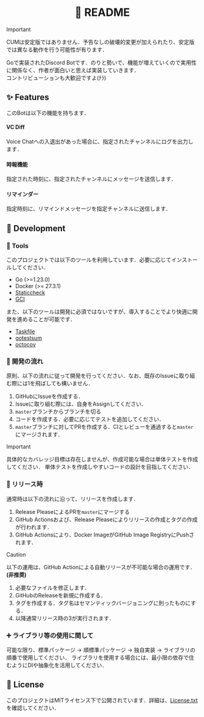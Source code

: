 <h1 align="center">📖 README</h1>

>[!IMPORTANT]
> CUMは安定版ではありません．予告なしの破壊的変更が加えられたり、安定版では異なる動作を行う可能性が有ります．

Goで実装されたDiscord Botです．のりと勢いで、機能が増えていくので実用性に関係なく、作者が面白いと思えば実装していきます．\
コントリビューションも大歓迎ですよ(ﾁﾗ)

## ✨ Features

このBotは以下の機能を持ちます．

#### VC Diff

Voice Chatへの入退出があった場合に、指定されたチャンネルにログを出力します．

#### 時報機能

指定された時刻に、指定されたチャンネルにメッセージを送信します．

#### リマインダー

指定時刻に、リマインドメッセージを指定チャンネルに送信します．

## 🔧 Development

### 🧰 Tools

このプロジェクトでは以下のツールを利用しています．必要に応じてインストールしてください．

- Go (>=1.23.0)
- Docker (>= 27.3.1)
- [Staticcheck](https://staticcheck.dev/)
- [GCI](https://github.com/daixiang0/gci)

また、以下のツールは開発に必須ではないですが、導入することでより快適に開発を進めることが可能です．

- [Taskfile](https://taskfile.dev/)
- [gotestsum](https://github.com/gotestyourself/gotestsum)
- [octocov](https://github.com/k1LoW/octocov)

### 🌟 開発の流れ

原則、以下の流れに従って開発を行ってください．なお、既存のIssueに取り組む際には1を飛ばしても構いません．

1. GitHubにIssueを作成する．
2. Issueに取り組む際には、自身をAssignしてください．
3. `master`ブランチからブランチを切る
4. コードを作成する．必要に応じてテストを追加してください．
5. `master`ブランチに対してPRを作成する．CIとレビューを通過すると`master`にマージされます．

> [!IMPORTANT]
> 具体的なカバレッジ目標は存在しませんが、作成可能な場合は単体テストを作成してください．
> 単体テストを作成しやすいコードの設計を目指してください．

### 🔖 リリース時

通常時は以下の流れに沿って、リリースを作成します．

1. Release PleaseによるPRを`master`にマージする
2. GitHub Actionsおよび、Release Pleaseによりリリースの作成とタグの作成が行われます．
3. GitHub Actionsにより、Docker ImageがGitHub Image RegistryにPushされます．

>[!CAUTION]
> 以下の運用は、GitHub Actionによる自動リリースが不可能な場合の運用です．**(非推奨)**

1. 必要なファイルを修正します．
2. GitHubのReleaseを新規に作成する．
3. タグを作成する．タグ名はセマンティックバージョニングに則ったものにする．
4. 以降通常リリース時の3が実行されます．

### ➕ ライブラリ等の使用に関して

可能な限り、標準パッケージ → 順標準パッケージ → 独自実装 → ライブラリの順番で使用してください．
ライブラリを使用する場合には、最小限の依存で住むようにDIや抽象化を活用してください．

## 📄 License

このプロジェクトはMITライセンス下で公開されています．詳細は、[License.txt](./License.txt)を確認してください．
